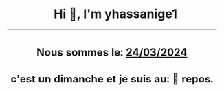 <h1 align='center'>Hi 👋, I'm yhassanige1</h1>
<div align='center'>

|<h2 align='center'>Nous sommes le: <u>24/03/2024</u></h2><h2 align='center'>c'est un dimanche et je suis au: 🌴 repos.</h2>|
|---
</div>